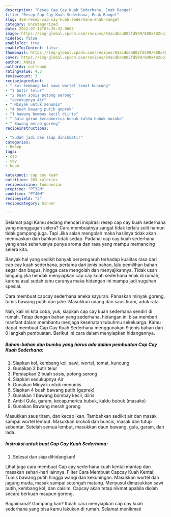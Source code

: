 ```yaml
---
description: "Resep Cap Cay Kuah Sederhana, Enak Banget"
title: "Resep Cap Cay Kuah Sederhana, Enak Banget"
slug: 458-resep-cap-cay-kuah-sederhana-enak-banget
category: Uncategorized
date: 2022-07-12T03:25:32.066Z
image: https://img-global.cpcdn.com/recipes/84acdbea802fd599/680x482cq70/cap-cay-kuah-sederhana-foto-resep-utama.jpg
hideToc: false
enableToc: true
enableTocContent: false
thumbnail: https://img-global.cpcdn.com/recipes/84acdbea802fd599/680x482cq70/cap-cay-kuah-sederhana-foto-resep-utama.jpg
cover: https://img-global.cpcdn.com/recipes/84acdbea802fd599/680x482cq70/cap-cay-kuah-sederhana-foto-resep-utama.jpg
author: Admin
authorAv: notfound
ratingvalue: 4.5
reviewcount: 3
recipeingredient:
- " kol kembang kol sawi wortel tomat kuncung"
- "2 butir telur"
- "2 buah sosis potong serong"
- "secukupnya Air"
- " Minyak untuk menumis"
- "4 buah bawang putih geprek"
- "1 bawang bombay kecil diiris"
- " Gula garam kecapmerica bubuk kaldu bubuk masako"
- " Bawang merah goreng"
recipeinstructions:

- "Sudah jadi dan siap dinikmati!"
categories:
- Resep
tags:
- cap
- cay
- kuah

katakunci: cap cay kuah 
nutrition: 203 calories
recipecuisine: Indonesian
preptime: "PT32M"
cooktime: "PT40M"
recipeyield: "2"
recipecategory: Dinner

---
```



Selamat pagi Kamu sedang mencari inspirasi resep cap cay kuah sederhana yang menggugah selera? Cara membuatnya sangat tidak terlalu sulit namun tidak gampang juga. Tapi Jika salah mengolah maka hasilnya tidak akan memuaskan dan bahkan tidak sedap. Padahal cap cay kuah sederhana yang enak seharusnya punya aroma dan rasa yang mampu memancing selera kita.


Banyak hal yang sedikit banyak berpengaruh terhadap kualitas rasa dari cap cay kuah sederhana, pertama dari jenis bahan, lalu pemilihan bahan segar dan bagus, hingga cara mengolah dan menyajikannya. Tidak usah bingung jika hendak menyiapkan cap cay kuah sederhana enak di rumah, karena asal sudah tahu caranya maka hidangan ini mampu jadi suguhan spesial.

Cara membuat capcay sederhana aneka sayuran. Panaskan minyak goreng, tumis bawang putih dan jahe. Masukkan udang dan saus tiram, aduk rata.


Nah, kali ini kita coba, yuk, siapkan cap cay kuah sederhana sendiri di rumah. Tetap dengan bahan yang sederhana, hidangan ini bisa memberi manfaat dalam membantu menjaga kesehatan tubuhmu sekeluarga. Kamu dapat membuat Cap Cay Kuah Sederhana menggunakan 9 jenis bahan dan 0 langkah pembuatan. Berikut ini cara dalam menyiapkan hidangannya.

<!--inarticleads1-->

##### Bahan-bahan dan bumbu yang harus ada dalam pembuatan Cap Cay Kuah Sederhana:

1. Siapkan  kol, kembang kol, sawi, wortel, tomat, kuncung
1. Gunakan 2 butir telur
1. Persiapkan 2 buah sosis, potong serong
1. Siapkan secukupnya Air
1. Gunakan  Minyak untuk menumis
1. Siapkan 4 buah bawang putih (geprek)
1. Gunakan 1 bawang bombay kecil, diiris
1. Ambil  Gula, garam, kecap,merica bubuk, kaldu bubuk (masako)
1. Gunakan  Bawang merah goreng


Masukkan saus tiram, dan kecap ikan. Tambahkan sedikit air dan masak sampai wortel lembut. Masukkan brokoli dan buncis, masak dan tutup sebentar. Setelah semua lembut, masukkan daun bawang, gula, garam, dan lada. 

<!--inarticleads2-->

##### Instruksi untuk buat Cap Cay Kuah Sederhana:


1. Selesai dan siap dihidangkan!

Lihat juga cara membuat Cap cay sederhana kuah kental mantap dan masakan sehari-hari lainnya. Filter Cara Membuat Capcay Kuah Kental: Tumis bawang putih hingga wangi dan kekuningan. Masukkan wortel dan jagung muda, masak sampai setengah matang. Menyusul dimasukkan sawi putih, kembang kol, dan caisim. Capcay akan tetap nikmat apabila diolah secara berkuah maupun goreng. 

Bagaimana? Gampang kan? Itulah cara menyiapkan cap cay kuah sederhana yang bisa kamu lakukan di rumah. Selamat menikmati
